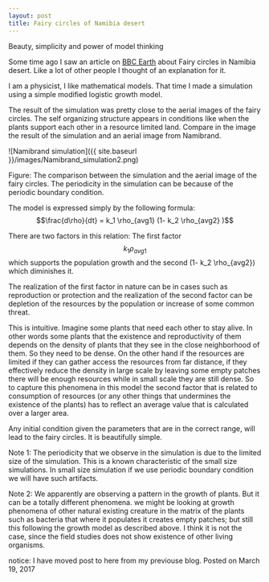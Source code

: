 ```yaml
---
layout: post
title: Fairy circles of Namibia desert
---
```

Beauty, simplicity and power of model thinking

Some time ago I saw an article on [BBC Earth](http://www.bbc.com/earth/story/20140916-mystery-fairy-circles-defy-explanation) about Fairy circles in Namibia desert.
Like a lot of other people I thought of an explanation for it.

I am a physicist, I like mathematical models. That time I made a simulation using a simple modified logistic growth model.

The result of the simulation was pretty close to the aerial images of the fairy circles. The self organizing structure appears in conditions like when the plants support each other in a resource limited land. Compare in the image the result of the simulation and an aerial image from Namibrand.

![Namibrand simulation]({{ site.baseurl }}/images/Namibrand_simulation2.png)



Figure: The comparison between the simulation and the aerial image of the fairy circles. The periodicity in the simulation can be because of the periodic boundary condition.

The model is expressed simply by the following formula:
$$\frac{d\rho}{dt}  = k_1 \rho_{avg1} (1- k_2 \rho_{avg2} )$$



There are two factors in this relation: The first factor 
$$k_1\rho_{avg1}$$ 
which supports the population growth and the second 
\(1- k_2 \rho_{avg2}\) 
which diminishes it.

The realization of the first factor in nature can be in cases such as reproduction or protection and the realization of the second factor can be depletion of the resources by the population or increase of some common threat.

This is intuitive. Imagine some plants that need each other to stay alive. In other words some plants that the existence and reproductivity of them depends on the density of plants that they see in the close neighborhood of them. So they need to be dense. On the other hand if the resources are limited if they can gather access the resources from far distance, if they effectively reduce the density in large scale by leaving some empty patches there will be enough resources while in small scale they are still dense. So to capture this phenomena in this model the second factor that is related to consumption of resources (or any other things that undermines the existence of the plants) has to reflect an average value that is calculated over a larger area.

Any initial condition given the parameters that are in the correct range, will lead to the fairy circles. It is beautifully simple.

Note 1: The periodicity that we observe in the simulation is due to the limited size of the simulation. This is a known characteristic of the small size simulations. In small size simulation if we use periodic boundary condition we will have such artifacts.

Note 2: We apparently are observing a pattern in the growth of plants. But it can be a totally different phenomena. we might be looking at growth phenomena of other natural existing creature in the matrix of the plants such as bacteria that where it populates it creates empty patches; but still this following the growth model as described above. I think it is not the case, since the field studies does not show existence of other living organisms.

notice: I have moved post to here from my previouse blog. Posted on March 19, 2017

<script type="text/javascript" async
  src="https://cdnjs.cloudflare.com/ajax/libs/mathjax/2.7.2/MathJax.js?config=TeX-MML-AM_CHTML">
</script>


